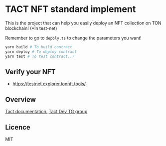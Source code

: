 # TACT NFT standard implement

This is the project that can help you easily deploy an NFT collection on TON blockchain! (\*In test-net)

Remember to go to `depoly.ts` to change the parameters you want!

```bash
yarn build # To build contract
yarn deploy # To deploy contract
yarn test # To test contract..?
```

## Verify your NFT

-   https://testnet.explorer.tonnft.tools/

## Overview

[Tact documentation.](https://github.com/ton-community/tact/blob/main/docs/overview.md)
[Tact Dev TG group](https://t.me/tactlang)

## Licence

MIT
